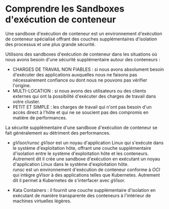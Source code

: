 # Comprendre les Sandboxes d'exécution de conteneur
Une sandboxe d'exécution de conteneur est un environnement d'exécution de conteneur spécialisé offrant des couches supplémentaires d'isolation des processus et une plus grande sécurité.<br>

Utilisons des sandboxes d'exécution de conteneur dans les situations où nous avons besoin d'une sécurité supplémentaire autour des conteneurs :

- CHARGES DE TRAVAIL NON FIABLES : si nous avons absolument besoin d'exécuter des applications auxquelles nous ne faisons pas nécessairement confiance ou dont nous ne pouvons pas vérifier l'origine.
- MULTI-LOCATION : si nous avons des utilisateurs ou des clients externes qui ont la possibilité d'exécuter des charges de travail dans votre cluster.
- PETIT ET SIMPLE : les charges de travail qui n'ont pas besoin d'un accès direct à l'hôte et qui ne se soucient pas des compromis en matière de performances.

La sécurité supplémentaire d'une sandboxe d'exécution de conteneur se fait généralement au détriment des performances.

- *gVisor/runsc*
*gVisor* est un noyau d'application Linux qui s'exécute dans le système d'exploitation hôte, offrant une couche supplémentaire d'isolation entre le système d'exploitation hôte et les conteneurs.
Autrement dit il crée une sandboxe d'exécution en exécutant un noyau d'application Linux dans le système d'exploitation hôte.<br>
*runsc* est un environnement d'exécution de conteneur conforme à *OCI* qui intègre *gVisor* à des applications telles que Kubernetes. Autrement dit il permet à Kubernetes de s'interfacer avec *gVisor*.

- Kata Containers : il fournit une couche supplémentaire d'isolation en exécutant de manière transparente des conteneurs à l'intérieur de machines virtuelles légères.